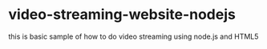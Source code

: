 # video-streaming-website-nodejs
this is basic sample of how to do video streaming using node.js and HTML5
